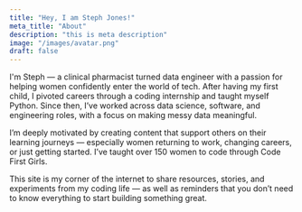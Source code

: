 ```yaml
---
title: "Hey, I am Steph Jones!"
meta_title: "About"
description: "this is meta description"
image: "/images/avatar.png"
draft: false
---
```


I'm Steph — a clinical pharmacist turned data engineer with a passion for helping women confidently enter the world of tech. After having my first child, I pivoted careers through a coding internship and taught myself Python. Since then, I’ve worked across data science, software, and engineering roles, with a focus on making messy data meaningful.

I’m deeply motivated by creating content that support others on their learning journeys — especially women returning to work, changing careers, or just getting started. I’ve taught over 150 women to code through Code First Girls.

This site is my corner of the internet to share resources, stories, and experiments from my coding life — as well as reminders that you don’t need to know everything to start building something great.
